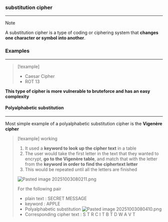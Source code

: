 ### substitution cipher
---
>[!note]
>A substitution cipher is a type of coding or ciphering system that **changes one character or symbol into another**.

### Examples
---
>[!example]
>- Caesar Cipher
>- ROT 13

**This type of cipher is more vulnerable to bruteforce and  has an easy complexity**

#### Polyalphabetic substitution 
---
Most simple example of a polyalphabetic substitution cipher is the **Vigenère cipher**

>[!example] working
>1. It used a **keyword to look up the cipher text** in a table
>2. The user would take the first letter in the text that they wanted to encrypt, **go to the Vigenère table**, and match that with the letter from the **keyword in order to find the ciphertext letter**
>3. This would be repeated until all the letters are finished 
>
>![Pasted image 20251003080211.png](Pasted%20image%2020251003080211.png)
>
>For the following pair 
>- plain text : SECRET MESSAGE
>- keyword : APPLE
>- Polyalphabetic substitution 
>![Pasted image 20251003080410.png](Pasted%20image%2020251003080410.png)
>- Corresponding cipher text  : S T R C I T B T D W A V T

